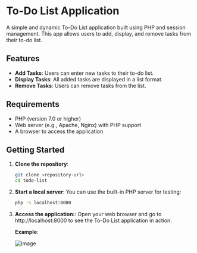 # To-Do List Application

A simple and dynamic To-Do List application built using PHP and session management. This app allows users to add, display, and remove tasks from their to-do list.

## Features

- **Add Tasks**: Users can enter new tasks to their to-do list.
- **Display Tasks**: All added tasks are displayed in a list format.
- **Remove Tasks**: Users can remove tasks from the list.

## Requirements

- PHP (version 7.0 or higher)
- Web server (e.g., Apache, Nginx) with PHP support
- A browser to access the application

## Getting Started

1. **Clone the repository**:

   ```bash
   git clone <repository-url>
   cd todo-list
   ```

2. **Start a local server**:
   You can use the built-in PHP server for testing:
   ```bash
   php -S localhost:8000
   ```
3. **Access the application:**:
   Open your web browser and go to http://localhost:8000 to see the To-Do List application in action.

   **Example**:

   ![image](https://github.com/user-attachments/assets/667d2602-71ab-4959-9dba-ac47ef9f2591)


